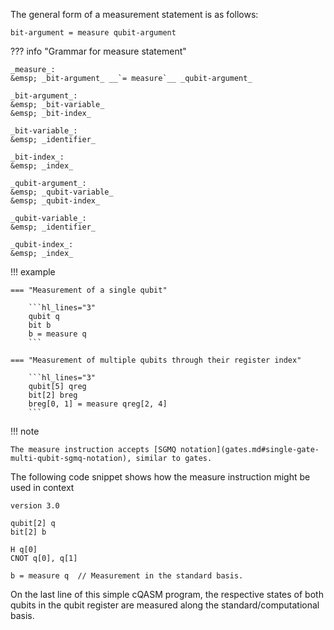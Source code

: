 The general form of a measurement statement is as follows:

`bit-argument = measure qubit-argument`

??? info "Grammar for measure statement"
    
    _measure_:  
    &emsp; _bit-argument_ __`= measure`__ _qubit-argument_

    _bit-argument_:  
    &emsp; _bit-variable_  
    &emsp; _bit-index_

    _bit-variable_:  
    &emsp; _identifier_

    _bit-index_:  
    &emsp; _index_

    _qubit-argument_:  
    &emsp; _qubit-variable_  
    &emsp; _qubit-index_

    _qubit-variable_:  
    &emsp; _identifier_

    _qubit-index_:  
    &emsp; _index_  

!!! example
    
    === "Measurement of a single qubit"
    
        ```hl_lines="3"
        qubit q
        bit b
        b = measure q
        ```
    
    === "Measurement of multiple qubits through their register index"
    
        ```hl_lines="3"
        qubit[5] qreg
        bit[2] breg
        breg[0, 1] = measure qreg[2, 4]
        ```

!!! note

    The measure instruction accepts [SGMQ notation](gates.md#single-gate-multi-qubit-sgmq-notation), similar to gates.

The following code snippet shows how the measure instruction might be used in context

```linenums="1" hl_lines="9"
version 3.0

qubit[2] q
bit[2] b

H q[0]
CNOT q[0], q[1]

b = measure q  // Measurement in the standard basis.
```

On the last line of this simple cQASM program,
the respective states of both qubits in the qubit register are measured along the standard/computational basis.
